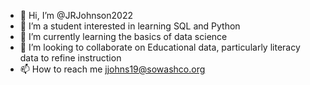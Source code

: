 - 👋 Hi, I’m @JRJohnson2022
- 👀 I’m a student interested in learning SQL and Python 
- 🌱 I’m currently learning the basics of data science
- 💞️ I’m looking to collaborate on Educational data, particularly literacy data to refine instruction  
- 📫 How to reach me jjohns19@sowashco.org

<!---
JRJohnson2022/JRJohnson2022 is a ✨ special ✨ repository because its `README.md` (this file) appears on your GitHub profile.
You can click the Preview link to take a look at your changes.
--->
